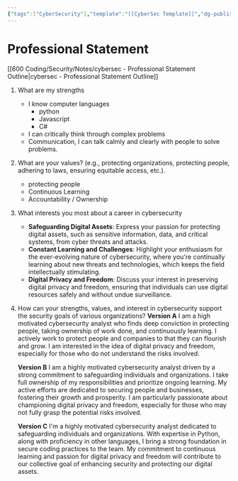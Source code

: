 ```yaml
---
{"tags":["CyberSecurity"],"template":"[[CyberSec Template]]","dg-publish":true,"permalink":"/600-coding/security/notes/cybersec-portfolio/","dgPassFrontmatter":true}
---
```



# Professional Statement
[[600 Coding/Security/Notes/cybersec - Professional Statement Outline\|cybersec - Professional Statement Outline]]

1. What are my strengths
	- I know computer languages
		- python
		- Javascript
		- C#
	- I can critically think through complex problems
	- Communication, I can talk calmly and clearly with people to solve problems. 
2. What are your values? (e.g., protecting organizations, protecting people, adhering
	to laws, ensuring equitable access, etc.).
	- protecting people
	- Continuous Learning
	- Accountability / Ownership
3. What interests you most about a career in cybersecurity
	- **Safeguarding Digital Assets**: Express your passion for protecting digital assets, such as sensitive information, data, and critical systems, from cyber threats and attacks.
	- **Constant Learning and Challenges**: Highlight your enthusiasm for the ever-evolving nature of cybersecurity, where you're continually learning about new threats and technologies, which keeps the field intellectually stimulating.
	- **Digital Privacy and Freedom**: Discuss your interest in preserving digital privacy and freedom, ensuring that individuals can use digital resources safely and without undue surveillance.
4. How can your strengths, values, and interest in cybersecurity support the security goals of various organizations?
	**Version A**
	I am a high motivated cybersecurity analyst who finds deep conviction in protecting people, taking ownership of work done, and continuously learning. I actively work to protect people and companies to that they can flourish and grow. I am interested in the idea of digital privacy and freedom, especially for those who do not understand the risks involved.  
	
	**Version B**
	I am a highly motivated cybersecurity analyst driven by a strong commitment to safeguarding individuals and organizations. I take full ownership of my responsibilities and prioritize ongoing learning. My active efforts are dedicated to securing people and businesses, fostering their growth and prosperity. I am particularly passionate about championing digital privacy and freedom, especially for those who may not fully grasp the potential risks involved.
	
	**Version C**
	I'm a highly motivated cybersecurity analyst dedicated to safeguarding individuals and organizations. With expertise in Python, along with proficiency in other languages, I bring a strong foundation in secure coding practices to the team. My commitment to continuous learning and passion for digital privacy and freedom will contribute to our collective goal of enhancing security and protecting our digital assets.
